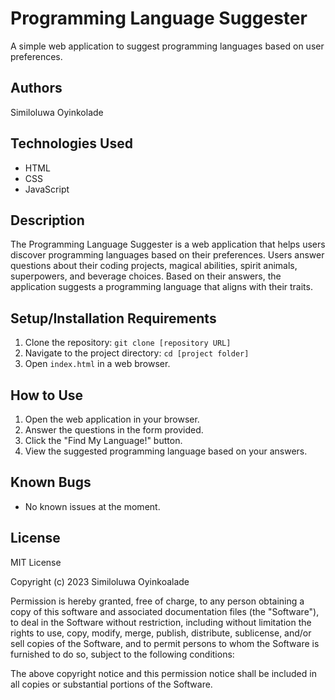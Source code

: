 # Programming Language Suggester
A simple web application to suggest programming languages based on user preferences.

## Authors
Similoluwa Oyinkolade

## Technologies Used
- HTML
- CSS
- JavaScript

## Description
The Programming Language Suggester is a web application that helps users discover programming languages based on their preferences. Users answer questions about their coding projects, magical abilities, spirit animals, superpowers, and beverage choices. Based on their answers, the application suggests a programming language that aligns with their traits.

## Setup/Installation Requirements
1. Clone the repository: `git clone [repository URL]`
2. Navigate to the project directory: `cd [project folder]`
3. Open `index.html` in a web browser.

## How to Use
1. Open the web application in your browser.
2. Answer the questions in the form provided.
3. Click the "Find My Language!" button.
4. View the suggested programming language based on your answers.

## Known Bugs
- No known issues at the moment.

## License
MIT License

Copyright (c) 2023 Similoluwa Oyinkoalade

Permission is hereby granted, free of charge, to any person obtaining a copy of this software and associated documentation files (the "Software"), to deal in the Software without restriction, including without limitation the rights to use, copy, modify, merge, publish, distribute, sublicense, and/or sell copies of the Software, and to permit persons to whom the Software is furnished to do so, subject to the following conditions:

The above copyright notice and this permission notice shall be included in all copies or substantial portions of the Software.